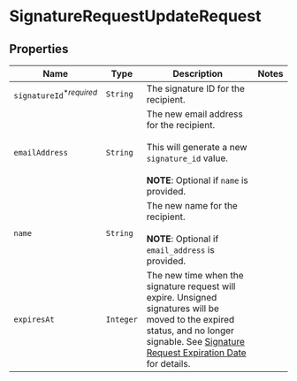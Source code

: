 

# SignatureRequestUpdateRequest



## Properties

Name | Type | Description | Notes
------------ | ------------- | ------------- | -------------
| `signatureId`<sup>*_required_</sup> | ```String``` |  The signature ID for the recipient.  |  |
| `emailAddress` | ```String``` |  The new email address for the recipient.<br><br>This will generate a new `signature_id` value.<br><br>**NOTE**: Optional if `name` is provided.  |  |
| `name` | ```String``` |  The new name for the recipient.<br><br>**NOTE**: Optional if `email_address` is provided.  |  |
| `expiresAt` | ```Integer``` |  The new time when the signature request will expire. Unsigned signatures will be moved to the expired status, and no longer signable. See [Signature Request Expiration Date](https://developers.hellosign.com/docs/signature-request/expiration/) for details.  |  |




